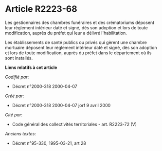 # Article R2223-68

Les gestionnaires des chambres funéraires et des crématoriums déposent leur règlement intérieur daté et signé, dès son
adoption et lors de toute modification, auprès du préfet qui leur a délivré l'habilitation.

Les établissements de santé publics ou privés qui gèrent une chambre mortuaire déposent leur règlement intérieur daté et
signé, dès son adoption et lors de toute modification, auprès du préfet dans le département où ils sont installés.

**Liens relatifs à cet article**

_Codifié par_:

  - Décret n°2000-318 2000-04-07

_Créé par_:

  - Décret n°2000-318 2000-04-07 jorf 9 avril 2000

_Cité par_:

  - Code général des collectivités territoriales - art. R2223-72 (V)

_Anciens textes_:

  - Décret n°95-330, 1995-03-21, art 28
